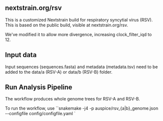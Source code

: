 

## nextstrain.org/rsv

This is a customized Nextstrain build for respiratory syncytial virus (RSV). This is based on the public build, visible at nextstrain.org/rsv.

We've modified it to allow more divergence, increasing clock_filter_iqd to 12.


## Input data

Input sequences (sequences.fasta) and metadata (metadata.tsv) need to be added to the data/a (RSV-A) or data/b (RSV-B) folder.

## Run Analysis Pipeline

The workflow produces whole genome trees for RSV-A and RSV-B.

To run the workflow, use ``snakemake -j4 -p auspice/rsv_{a|b}_genome.json --configfile config/configfile.yaml ` 

